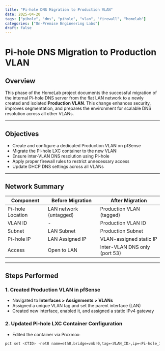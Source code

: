 ```yaml
---
title: "Pi-hole DNS Migration to Production VLAN"
date: 2025-04-20
tags: ["pihole", "dns", "pihole", "vlan", "firewall", "homelab"]
categories: ["On-Premise Engineering Labs"]
draft: false
---
```


# Pi-hole DNS Migration to Production VLAN

## Overview

This phase of the HomeLab project documents the successful migration of the internal Pi-hole DNS server from the flat LAN network to a newly created and isolated **Production VLAN**. This change enhances security, improves segmentation, and prepares the environment for scalable DNS resolution across all other VLANs.

---

## Objectives

- Create and configure a dedicated Production VLAN on pfSense  
- Migrate the Pi-hole LXC container to the new VLAN  
- Ensure inter-VLAN DNS resolution using Pi-hole  
- Apply proper firewall rules to restrict unnecessary access  
- Update DHCP DNS settings across all VLANs  

---

## Network Summary

| Component         | Before Migration        | After Migration               |
|------------------|--------------------------|-------------------------------|
| Pi-hole Location | LAN network (untagged)   | Production VLAN (tagged)     |
| VLAN ID          | -                        | Production VLAN ID           |
| Subnet           | LAN Subnet               | Production Subnet            |
| Pi-hole IP       | LAN Assigned IP          | VLAN-assigned static IP      |
| Access           | Open to LAN              | Inter-VLAN DNS only (port 53)|

---

## Steps Performed

### 1. Created Production VLAN in pfSense

- Navigated to **Interfaces > Assignments > VLANs**
- Assigned a unique VLAN tag and set the parent interface (LAN)
- Created new interface, enabled it, and assigned a static IPv4 gateway

### 2. Updated Pi-hole LXC Container Configuration

- Edited the container via Proxmox:
  
```bash
pct set <CTID> -net0 name=eth0,bridge=vmbr0,tag=<VLAN_ID>,ip=<Pi-hole_IP>/24,gw=<VLAN_Gateway>
